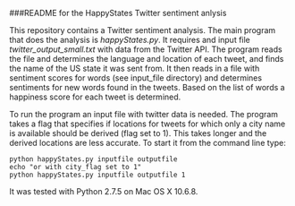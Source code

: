 ###README for the HappyStates Twitter sentiment anlysis

This repository contains a Twitter sentiment analysis. The main program that
does the analysis is *happyStates.py*. It requires and input file
*twitter_output_small.txt* with data from the Twitter API. The program reads the
file and determines the language and location of each tweet, and finds the name
of the US state it was sent from. It then reads in a file with sentiment scores
for words (see input_file directory) and determines sentiments for new words
found in the tweets. Based on the list of words a happiness score for each tweet
is determined.

To run the program an input file with twitter data is needed. The program takes
a flag that specifies if locations for tweets for which only a city name is
available should be derived (flag set to 1). This takes longer and the derived
locations are less accurate. To start it from the command line type:

```
python happyStates.py inputfile outputfile
echo "or with city_flag set to 1"
python happyStates.py inputfile outputfile 1
```

It was tested with Python 2.7.5 on Mac OS X 10.6.8.
